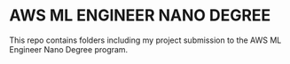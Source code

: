 # AWS ML ENGINEER NANO DEGREE

This repo contains folders including my project submission to the AWS ML Engineer Nano Degree program.